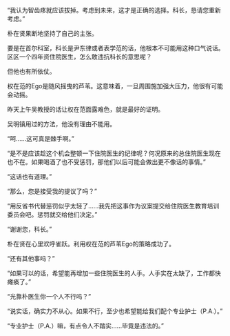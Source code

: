 “我认为智齿疼就应该拔掉。考虑到未来，这才是正确的选择。科长，恳请您重新考虑。”

朴在贤果断地坚持了自己的主张。

要是在首尔科室，科长是尹东律或者表学范的话，他根本不可能用这种口气说话。区区一个四年资住院医生，怎么敢违抗科长的意思呢？

但他也有所依仗。

权在范的Ego是随风摇曳的芦苇。这意味着，一旦周围施加强大压力，他很有可能会动摇。

昨天上午吴教授的话让权在范面露难色，就是最好的证明。

吴明镇用过的方法，他没有理由不能用。

“呵……这可真是棘手啊。”

“是不是应该趁这个机会整顿一下住院医生的纪律呢？何况原来的总住院医生现在也不在。如果喝酒了也不受惩罚，那他们以后可能会做出更不像话的事情。”

“这话也有道理。”

“那么，您是接受我的提议了吗？”

“用反省书代替惩罚似乎太轻了……我先把这事作为议案提交给住院医生教育培训委员会吧。惩罚就交给他们决定。”

“谢谢您，科长。”

朴在贤在心里欢呼雀跃。利用权在范的芦苇Ego的策略成功了。

“还有其他事吗？”

“如果可以的话，希望能再增加一些住院医生的人手。人手实在太缺了，工作都快瘫痪了。”

“光靠朴医生你一个人不行吗？”

“说实话，确实力不从心。如果不行，至少也希望能给我们配个专业护士（P.A.）。”

“专业护士（P.A.）嘛，有点令人不踏实……毕竟是违法的。”